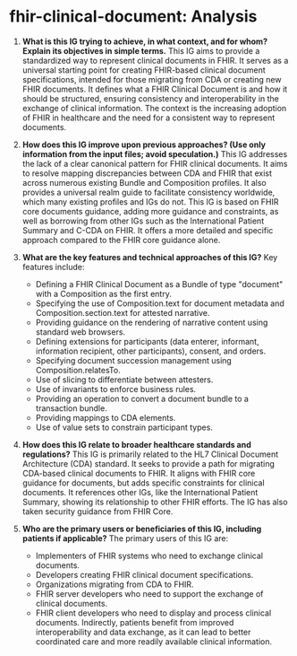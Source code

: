 # fhir-clinical-document: Analysis

1.  **What is this IG trying to achieve, in what context, and for whom? Explain its objectives in simple terms.**
    This IG aims to provide a standardized way to represent clinical documents in FHIR. It serves as a universal starting point for creating FHIR-based clinical document specifications, intended for those migrating from CDA or creating new FHIR documents. It defines what a FHIR Clinical Document is and how it should be structured, ensuring consistency and interoperability in the exchange of clinical information. The context is the increasing adoption of FHIR in healthcare and the need for a consistent way to represent documents.

2.  **How does this IG improve upon previous approaches? (Use only information from the input files; avoid speculation.)**
    This IG addresses the lack of a clear canonical pattern for FHIR clinical documents. It aims to resolve mapping discrepancies between CDA and FHIR that exist across numerous existing Bundle and Composition profiles. It also provides a universal realm guide to facilitate consistency worldwide, which many existing profiles and IGs do not. This IG is based on FHIR core documents guidance, adding more guidance and constraints, as well as borrowing from other IGs such as the International Patient Summary and C-CDA on FHIR. It offers a more detailed and specific approach compared to the FHIR core guidance alone.

3.  **What are the key features and technical approaches of this IG?**
    Key features include:
    *   Defining a FHIR Clinical Document as a Bundle of type "document" with a Composition as the first entry.
    *   Specifying the use of Composition.text for document metadata and Composition.section.text for attested narrative.
    *   Providing guidance on the rendering of narrative content using standard web browsers.
    *   Defining extensions for participants (data enterer, informant, information recipient, other participants), consent, and orders.
    *   Specifying document succession management using Composition.relatesTo.
    *   Use of slicing to differentiate between attesters.
    *   Use of invariants to enforce business rules.
    *   Providing an operation to convert a document bundle to a transaction bundle.
    *   Providing mappings to CDA elements.
    *   Use of value sets to constrain participant types.

4.  **How does this IG relate to broader healthcare standards and regulations?**
    This IG is primarily related to the HL7 Clinical Document Architecture (CDA) standard. It seeks to provide a path for migrating CDA-based clinical documents to FHIR. It aligns with FHIR core guidance for documents, but adds specific constraints for clinical documents. It references other IGs, like the International Patient Summary, showing its relationship to other FHIR efforts. The IG has also taken security guidance from FHIR Core.

5.  **Who are the primary users or beneficiaries of this IG, including patients if applicable?**
    The primary users of this IG are:
    *   Implementers of FHIR systems who need to exchange clinical documents.
    *   Developers creating FHIR clinical document specifications.
    *   Organizations migrating from CDA to FHIR.
    *   FHIR server developers who need to support the exchange of clinical documents.
    *   FHIR client developers who need to display and process clinical documents.
    Indirectly, patients benefit from improved interoperability and data exchange, as it can lead to better coordinated care and more readily available clinical information.
